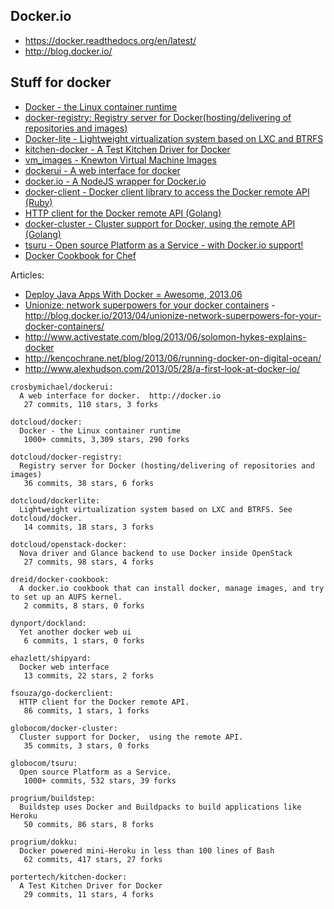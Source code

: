 ## Docker.io

  - https://docker.readthedocs.org/en/latest/
  - http://blog.docker.io/

## Stuff for docker
  - [Docker - the Linux container runtime](https://github.com/dotcloud/docker)
  - [docker-registry: Registry server for Docker(hosting/delivering of repositories and images)](https://github.com/dotcloud/docker-registry)
  - [Docker-lite - Lightweight virtualization system based on LXC and BTRFS](https://github.com/dotcloud/dockerlite.git)
  - [kitchen-docker - A Test Kitchen Driver for Docker](https://github.com/portertech/kitchen-docker)
  - [vm_images - Knewton Virtual Machine Images](https://github.com/Knewton/vm_images.git)
  - [dockerui - A web interface for docker](https://github.com/crosbymichael/dockerui.git)
  - [docker.io - A NodeJS wrapper for Docker.io](https://github.com/appersonlabs/docker.io.git)
  - [docker-client - Docker client library to access the Docker remote API (Ruby)](https://github.com/geku/docker-client.git)
  - [HTTP client for the Docker remote API (Golang)](https://github.com/fsouza/go-dockerclient.git)
  - [docker-cluster - Cluster support for Docker, using the remote API (Golang)](https://github.com/globocom/docker-cluster.git)
  - [tsuru - Open source Platform as a Service - with Docker.io support!](https://github.com/globocom/tsuru.git)
  - [Docker Cookbook for Chef](https://github.com/dreid/docker-cookbook.git)



Articles:
  - [Deploy Java Apps With Docker = Awesome, 2013.06](http://blogs.atlassian.com/2013/06/deploy-java-apps-with-docker-awesome/)
  - [Unionize: network superpowers for your docker containers](https://gist.github.com/jpetazzo/5493295) - http://blog.docker.io/2013/04/unionize-network-superpowers-for-your-docker-containers/
  - http://www.activestate.com/blog/2013/06/solomon-hykes-explains-docker
  - http://kencochrane.net/blog/2013/06/running-docker-on-digital-ocean/
  - http://www.alexhudson.com/2013/05/28/a-first-look-at-docker-io/



<!-- PROJECTS_LIST_START -->
    crosbymichael/dockerui:
      A web interface for docker.  http://docker.io
       27 commits, 110 stars, 3 forks

    dotcloud/docker:
      Docker - the Linux container runtime
       1000+ commits, 3,309 stars, 290 forks

    dotcloud/docker-registry:
      Registry server for Docker (hosting/delivering of repositories and images)
       36 commits, 38 stars, 6 forks

    dotcloud/dockerlite:
      Lightweight virtualization system based on LXC and BTRFS. See dotcloud/docker.
       14 commits, 18 stars, 3 forks

    dotcloud/openstack-docker:
      Nova driver and Glance backend to use Docker inside OpenStack
       27 commits, 98 stars, 4 forks

    dreid/docker-cookbook:
      A docker.io cookbook that can install docker, manage images, and try to set up an AUFS kernel.
       2 commits, 8 stars, 0 forks

    dynport/dockland:
      Yet another docker web ui
       6 commits, 1 stars, 0 forks

    ehazlett/shipyard:
      Docker web interface
       13 commits, 22 stars, 2 forks

    fsouza/go-dockerclient:
      HTTP client for the Docker remote API.
       86 commits, 1 stars, 1 forks

    globocom/docker-cluster:
      Cluster support for Docker,  using the remote API.
       35 commits, 3 stars, 0 forks

    globocom/tsuru:
      Open source Platform as a Service.
       1000+ commits, 532 stars, 39 forks

    progrium/buildstep:
      Buildstep uses Docker and Buildpacks to build applications like Heroku
       50 commits, 86 stars, 8 forks

    progrium/dokku:
      Docker powered mini-Heroku in less than 100 lines of Bash
       62 commits, 417 stars, 27 forks

    portertech/kitchen-docker:
      A Test Kitchen Driver for Docker
       29 commits, 11 stars, 4 forks
<!-- PROJECTS_LIST_END -->
